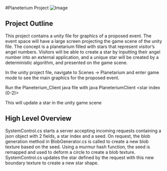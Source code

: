 #Planeterium Project
![Image](./ReadmePhotos/Image)
## Project Outline
This project contains a unity file for graphics of a proposed event. The event space will have a large screen projecting the game scene of the unity file. The concept is a planetarium filled with stars that represent visitor’s angel numbers. Visitors will be able to create a star by inputting their angel number into an external application, and a unique star will be created by a deterministic algorithm, and presented on the game scene. 

In the unity project file, navigate to Scenes -> Planetarium and enter game mode to see the main graphics for the proposed event. 

Run the Planeterium_Client java file with
java PlaneteriumClient <star index (0-2)> <seed>

This will update a star in the unity game scene

## High Level Overview
SystemControl.cs starts a server accepting incoming requests containing a json object with 2 fields, a star index and a seed. On request, the blob generation method in BlobGenerator.cs is called to create a new blob texture based on the seed. Using a murmur hash function, the seed is remapped and used to deform a circle to create a blob texture. SystemControl.cs updates the star defined by the request with this new boundary texture to create a new star shape.  

